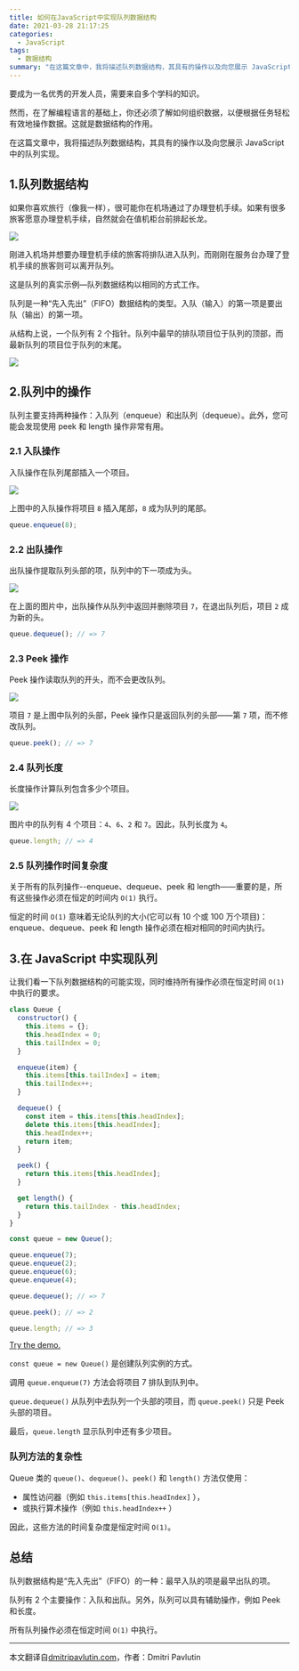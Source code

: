 ```yaml
---
title: 如何在JavaScript中实现队列数据结构
date: 2021-03-28 21:17:25
categories:
  - JavaScript
tags:
  - 数据结构
summary: "在这篇文章中，我将描述队列数据结构，其具有的操作以及向您展示 JavaScript 中的队列实现"
---
```


要成为一名优秀的开发人员，需要来自多个学科的知识。

然而，在了解编程语言的基础上，你还必须了解如何组织数据，以便根据任务轻松有效地操作数据。这就是数据结构的作用。

在这篇文章中，我将描述队列数据结构，其具有的操作以及向您展示 JavaScript 中的队列实现。

## 1.队列数据结构

如果你喜欢旅行（像我一样），很可能你在机场通过了办理登机手续。如果有很多旅客愿意办理登机手续，自然就会在值机柜台前排起长龙。

![](http://myimgcloud.oss-cn-hangzhou.aliyuncs.com/202103/javascript-queue/1.webp)

刚进入机场并想要办理登机手续的旅客将排队进入队列，而刚刚在服务台办理了登机手续的旅客则可以离开队列。

这是队列的真实示例—队列数据结构以相同的方式工作。

队列是一种“先入先出”（FIFO）数据结构的类型。入队（输入）的第一项是要出队（输出）的第一项。

从结构上说，一个队列有 2 个指针。队列中最早的排队项目位于队列的顶部，而最新队列的项目位于队列的末尾。

![](http://myimgcloud.oss-cn-hangzhou.aliyuncs.com/202103/javascript-queue/2.svg)

## 2.队列中的操作

队列主要支持两种操作：入队列（enqueue）和出队列（dequeue）。此外，您可能会发现使用 peek 和 length 操作非常有用。

### 2.1 入队操作

入队操作在队列尾部插入一个项目。

![](http://myimgcloud.oss-cn-hangzhou.aliyuncs.com/202103/javascript-queue/3.svg)

上图中的入队操作将项目 `8` 插入尾部，`8` 成为队列的尾部。

```js
queue.enqueue(8);
```

### 2.2 出队操作

出队操作提取队列头部的项，队列中的下一项成为头。

![](http://myimgcloud.oss-cn-hangzhou.aliyuncs.com/202103/javascript-queue/4.svg)

在上面的图片中，出队操作从队列中返回并删除项目 `7`，在退出队列后，项目 `2` 成为新的头。

```js
queue.dequeue(); // => 7
```

### 2.3 Peek 操作

Peek 操作读取队列的开头，而不会更改队列。

![](http://myimgcloud.oss-cn-hangzhou.aliyuncs.com/202103/javascript-queue/5.svg)

项目 `7` 是上图中队列的头部，Peek 操作只是返回队列的头部——第 `7` 项，而不修改队列。

```js
queue.peek(); // => 7
```

### 2.4 队列长度

长度操作计算队列包含多少个项目。

![](http://myimgcloud.oss-cn-hangzhou.aliyuncs.com/202103/javascript-queue/6.svg)

图片中的队列有 4 个项目：`4`、`6`、`2` 和 `7`。因此，队列长度为 `4`。

```js
queue.length; // => 4
```

### 2.5 队列操作时间复杂度

关于所有的队列操作--enqueue、dequeue、peek 和 length——重要的是，所有这些操作必须在恒定的时间内 `O(1)` 执行。

恒定的时间 `O(1)` 意味着无论队列的大小(它可以有 10 个或 100 万个项目)：enqueue、dequeue、peek 和 length 操作必须在相对相同的时间内执行。

## 3.在 JavaScript 中实现队列

让我们看一下队列数据结构的可能实现，同时维持所有操作必须在恒定时间 `O(1)` 中执行的要求。

```js
class Queue {
  constructor() {
    this.items = {};
    this.headIndex = 0;
    this.tailIndex = 0;
  }

  enqueue(item) {
    this.items[this.tailIndex] = item;
    this.tailIndex++;
  }

  dequeue() {
    const item = this.items[this.headIndex];
    delete this.items[this.headIndex];
    this.headIndex++;
    return item;
  }

  peek() {
    return this.items[this.headIndex];
  }

  get length() {
    return this.tailIndex - this.headIndex;
  }
}

const queue = new Queue();

queue.enqueue(7);
queue.enqueue(2);
queue.enqueue(6);
queue.enqueue(4);

queue.dequeue(); // => 7

queue.peek(); // => 2

queue.length; // => 3
```

[Try the demo.](https://jsfiddle.net/dmitri_pavlutin/g6pd4hqb/2/)

`const queue = new Queue()` 是创建队列实例的方式。

调用 `queue.enqueue(7)` 方法会将项目 7 排队到队列中。

`queue.dequeue()` 从队列中去队列一个头部的项目，而 `queue.peek()` 只是 Peek 头部的项目。

最后，`queue.length` 显示队列中还有多少项目。

### 队列方法的复杂性

Queue 类的 `queue()`、`dequeue()`、`peek()` 和 `length()` 方法仅使用：

- 属性访问器（例如 `this.items[this.headIndex]` ），
- 或执行算术操作（例如 `this.headIndex++` ）

因此，这些方法的时间复杂度是恒定时间 `O(1)`。

## 总结

队列数据结构是“先入先出”（FIFO）的一种：最早入队的项是最早出队的项。

队列有 2 个主要操作：入队和出队。另外，队列可以具有辅助操作，例如 Peek 和长度。

所有队列操作必须在恒定时间 `O(1)` 中执行。

---

本文翻译自[dmitripavlutin.com](https://dmitripavlutin.com/javascript-queue/)，作者：Dmitri Pavlutin
